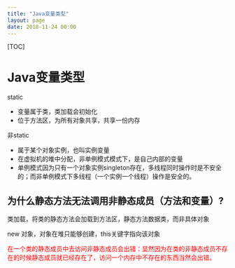 ```yaml
---
title: "Java变量类型"
layout: page
date: 2018-11-24 00:00
---
```


[TOC]

# Java变量类型

static
* 变量属于类，类加载会初始化
* 位于方法区，为所有对象共享，共享一份内存

非static
* 属于某个对象实例，也叫实例变量
* 在虚拟机的堆中分配，非单例模式模式下，是自己内部的变量
* 单例模式因为只有一个对象实例singleton存在，多线程同时操作时是不安全的；而非单例模式下多线程（一个实例一个线程）操作是安全的。

## 为什么静态方法无法调用非静态成员（方法和变量）?

类加载，将类的静态方法会加载到方法区，静态方法数据类，而非具体对象

new 对象，对象在堆只能够创建，this关键字指向该对象

<font color='red'>在一个类的静态成员中去访问非静态成员会出错：显然因为在类的非静态成员不存在的时候静态成员就已经存在了，访问一个内存中不存在的东西当然会出错。</font>

